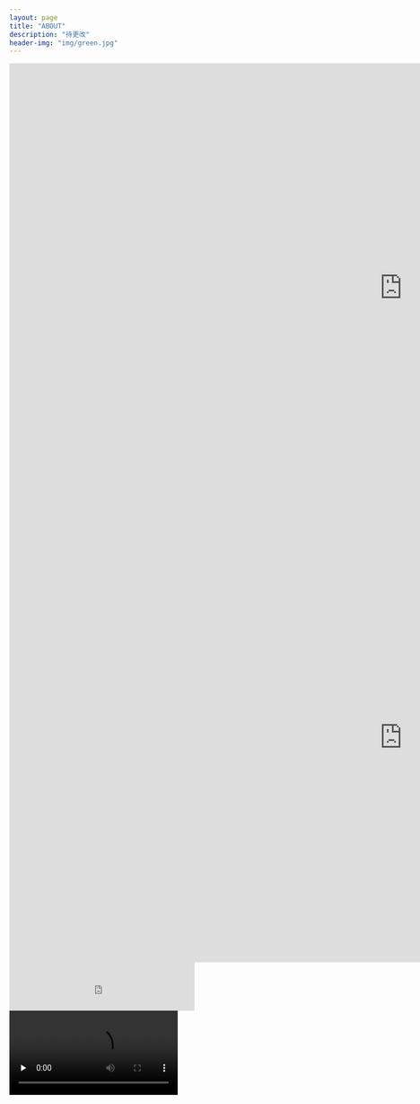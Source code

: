 ```yaml
---
layout: page
title: "ABOUT"
description: "待更改"
header-img: "img/green.jpg"
---
```

<iframe
    width="1400"
    height="800"
    src="http://www.365yg.com/a6578150979382805005/#mid=59407823556"
    frameborder="0"
    allowfullscreen>
</iframe>




<iframe
    width="1400"
    height="800"
    src="https://i.y.qq.com/v8/playsong.html?songid=212606735&source=yqq#wechat_redirect"
    frameborder="0"
    allowfullscreen>
</iframe>

<iframe frameborder="no" border="0" marginwidth="0" marginheight="0" width=330 height=86 src="https://y.qq.com/portal/player.html">
</iframe>

<video id="video" controls="" preload="none">
  <source id="mp4" src="https://i.y.qq.com/v8/playsong.html?songid=212606735&source=yqq#wechat_redirect" type="video/mp4">
</video>
